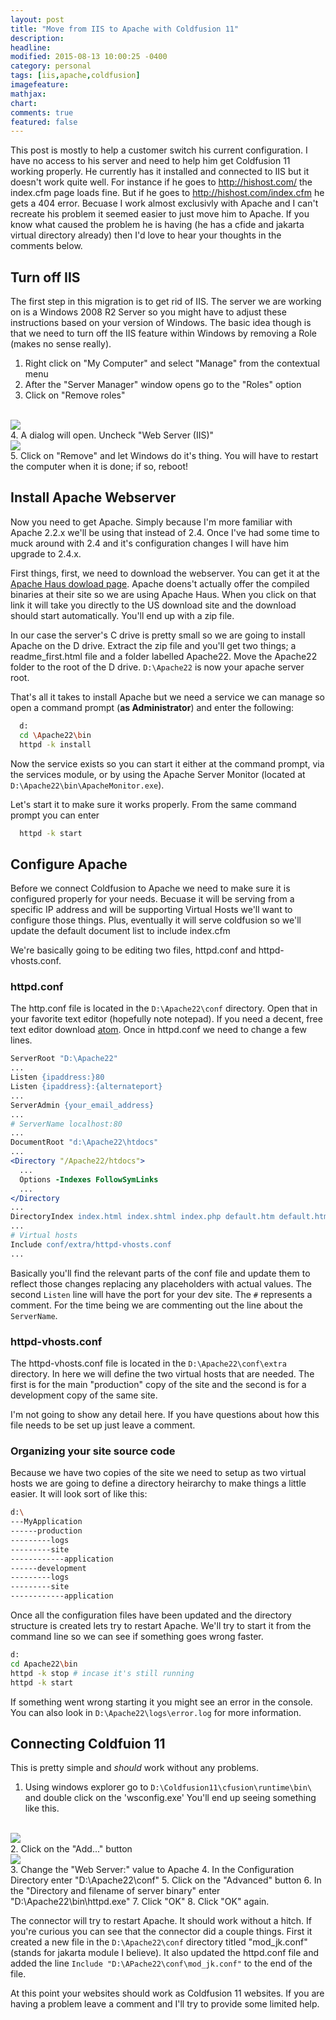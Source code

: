 ```yaml
---
layout: post
title: "Move from IIS to Apache with Coldfusion 11"
description:
headline:
modified: 2015-08-13 10:00:25 -0400
category: personal
tags: [iis,apache,coldfusion]
imagefeature:
mathjax:
chart:
comments: true
featured: false
---
```

This post is mostly to help a customer switch his current configuration.  I have no access to his server and need to help him get Coldfusion 11 working properly.  He currently has it installed and connected to IIS but it doesn't work quite well.  For instance if he goes to http://hishost.com/ the index.cfm page loads fine.  But if he goes to http://hishost.com/index.cfm he gets a 404 error.  Becuase I work almost exclusivly with Apache and I can't recreate his problem it seemed easier to just move him to Apache.  If you know what caused the problem he is having (he has a cfide and jakarta virtual directory already) then I'd love to hear your thoughts in the comments below.

## Turn off IIS
The first step in this migration is to get rid of IIS.  The server we are working on is a Windows 2008 R2 Server so you might have to adjust these instructions based on your version of Windows.  The basic idea though is that we need to turn off the IIS feature within Windows by removing a Role (makes no sense really).

1. Right click on "My Computer" and select "Manage" from the contextual menu
2. After the "Server Manager" window opens go to the "Roles" option
3. Click on "Remove roles"
  <br />
  <img src="/images/move-from-iis-to-apache/remove-role.png" />
  <br />
4. A dialog will open. Uncheck "Web Server (IIS)"
<br />
<img src="/images/move-from-iis-to-apache/web-server-role.png" />
<br />
5. Click on "Remove" and let Windows do it's thing.  You will have to restart the computer when it is done; if so, reboot!

## Install Apache Webserver
Now you need to get Apache.  Simply because I'm more familiar with Apache 2.2.x we'll be using that instead of 2.4.  Once I've had some time to muck around with 2.4 and it's configuration changes I will have him upgrade to 2.4.x.

First things, first, we need to download the webserver.  You can get it at the [Apache Haus dowload page](http://www.apachehaus.com/cgi-bin/download.plx?dli=NZEZHRWaNFzTE50KXREbMBlVOpkVFVFdiZlQD9UQxcgi). Apache doens't actually offer the compiled binaries at their site so we are using Apache Haus.  When you click on that link it will take you directly to the US download site and the download should start automatically. You'll end up with a zip file.  

In our case the server's C drive is pretty small so we are going to install Apache on the D drive.  Extract the zip file and you'll get two things; a readme_first.html file and a folder labelled Apache22.  Move the Apache22 folder to the root of the D drive.  `D:\Apache22` is now your apache server root.

That's all it takes to install Apache but we need a service we can manage so open a command prompt (**as Administrator**) and enter the following:

```sh
  d:
  cd \Apache22\bin
  httpd -k install
```

Now the service exists so you can start it either at the command prompt, via the services module, or by using the Apache Server Monitor (located at `D:\Apache22\bin\ApacheMonitor.exe`).

Let's start it to make sure it works properly.  From the same command prompt you can enter

```sh
  httpd -k start
```

## Configure Apache
Before we connect Coldfusion to Apache we need to make sure it is configured properly for your needs.  Becuase it will be serving from a specific IP address and will be supporting Virtual Hosts we'll want to configure those things.  Plus, eventually it will serve coldfusion so we'll update the default document list to include index.cfm

We're basically going to be editing two files, httpd.conf and httpd-vhosts.conf.

### httpd.conf

The http.conf file is located in the `D:\Apache22\conf` directory.  Open that in your favorite text editor (hopefully note notepad).  If you need a decent, free text editor download [atom](http://atom.io).  Once in httpd.conf we need to change a few lines.

```apache
ServerRoot "D:\Apache22"
...
Listen {ipaddress:}80
Listen {ipaddress}:{alternateport}
...
ServerAdmin {your_email_address}
...
# ServerName localhost:80
...
DocumentRoot "d:\Apache22\htdocs"
...
<Directory "/Apache22/htdocs">
  ...
  Options -Indexes FollowSymLinks
  ...
</Directory
...
DirectoryIndex index.html index.shtml index.php default.htm default.html index.php index.cfm
...
# Virtual hosts
Include conf/extra/httpd-vhosts.conf
...
```

Basically you'll find the relevant parts of the conf file and update them to reflect those changes replacing any placeholders with actual values.  The second `Listen` line will have the port for your dev site.  The `#` represents a comment.  For the time being we are commenting out the line about the `ServerName`.

### httpd-vhosts.conf
The httpd-vhosts.conf file is located in the `D:\Apache22\conf\extra` directory.  In here we will define the two virtual hosts that are needed.  The first is for the main "production" copy of the site and the second is for a development copy of the same site.

I'm not going to show any detail here.  If you have questions about how this file needs to be set up just leave a comment.

### Organizing your site source code
Because we have two copies of the site we need to setup as two virtual hosts we are going to define a directory heirarchy to make things a little easier. It will look sort of like this:

```sh
d:\
---MyApplication
------production
---------logs
---------site
------------application
------development
---------logs
---------site
------------application
```

Once all the configuration files have been updated and the directory structure is created lets try to restart Apache.  We'll try to start it from the command line so we can see if something goes wrong faster.

```sh
d:
cd Apache22\bin
httpd -k stop # incase it's still running
httpd -k start
```
If something went wrong starting it you might see an error in the console. You can also look in `D:\Apache22\logs\error.log` for more information.


## Connecting Coldfuion 11
This is pretty simple and *should* work without any problems.  

1. Using windows explorer go to `D:\Coldfusion11\cfusion\runtime\bin\` and double click on the 'wsconfig.exe' You'll end up seeing something like this.
  <br />
  <img src="/images/move-from-iis-to-apache/wsconfig.png" style="float: left" />
  <br style="clear: both;">
2. Click on the "Add..." button
  <br />
  <img src="/images/move-from-iis-to-apache/add-webserver.png"/>
  <br />
3. Change the "Web Server:" value to Apache
4. In the Configuration Directory enter "D:\Apache22\conf"
5. Click on the "Advanced" button
6. In the "Directory and filename of server binary" enter "D:\Apache22\bin\httpd.exe"
7. Click "OK"
8. Click "OK" again.

The connector will try to restart Apache.  It should work without a hitch.  If you're curious you can see that the connector did a couple things.  First it created a new file in the `D:\Apache22\conf` directory titled "mod_jk.conf"  (stands for jakarta module I believe).  It also updated the httpd.conf file and added the line `Include "D:\APache22\conf\mod_jk.conf"` to the end of the file.

At this point your websites should work as Coldfusion 11 websites.  If you are having a problem leave a comment and I'll try to provide some limited help.
